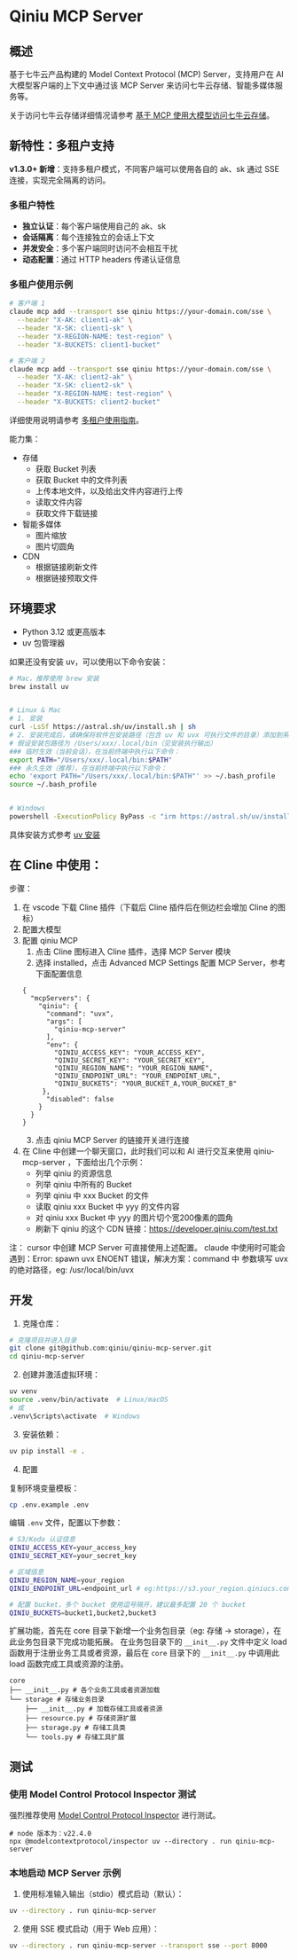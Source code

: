 # Qiniu MCP Server

## 概述

基于七牛云产品构建的 Model Context Protocol (MCP) Server，支持用户在 AI 大模型客户端的上下文中通过该 MCP
Server 来访问七牛云存储、智能多媒体服务等。

关于访问七牛云存储详细情况请参考 [基于 MCP 使用大模型访问七牛云存储](https://developer.qiniu.com/kodo/12914/mcp-aimodel-kodo)。

## 新特性：多租户支持

**v1.3.0+ 新增**：支持多租户模式，不同客户端可以使用各自的 ak、sk 通过 SSE 连接，实现完全隔离的访问。

### 多租户特性
- **独立认证**：每个客户端使用自己的 ak、sk
- **会话隔离**：每个连接独立的会话上下文
- **并发安全**：多个客户端同时访问不会相互干扰
- **动态配置**：通过 HTTP headers 传递认证信息

### 多租户使用示例

```bash
# 客户端 1
claude mcp add --transport sse qiniu https://your-domain.com/sse \
  --header "X-AK: client1-ak" \
  --header "X-SK: client1-sk" \
  --header "X-REGION-NAME: test-region" \
  --header "X-BUCKETS: client1-bucket"

# 客户端 2
claude mcp add --transport sse qiniu https://your-domain.com/sse \
  --header "X-AK: client2-ak" \
  --header "X-SK: client2-sk" \
  --header "X-REGION-NAME: test-region" \
  --header "X-BUCKETS: client2-bucket"
```

详细使用说明请参考 [多租户使用指南](docs/multi-tenant-usage.md)。

能力集：
- 存储
  - 获取 Bucket 列表
  - 获取 Bucket 中的文件列表
  - 上传本地文件，以及给出文件内容进行上传
  - 读取文件内容
  - 获取文件下载链接
- 智能多媒体
  - 图片缩放
  - 图片切圆角
- CDN
  - 根据链接刷新文件
  - 根据链接预取文件

## 环境要求

- Python 3.12 或更高版本
- uv 包管理器

如果还没有安装 uv，可以使用以下命令安装：
```bash
# Mac，推荐使用 brew 安装
brew install uv


# Linux & Mac
# 1. 安装
curl -LsSf https://astral.sh/uv/install.sh | sh
# 2. 安装完成后，请确保将软件包安装路径（包含 uv 和 uvx 可执行文件的目录）添加到系统的 PATH 环境变量中。
# 假设安装包路径为 /Users/xxx/.local/bin（见安装执行输出）
### 临时生效（当前会话），在当前终端中执行以下命令：
export PATH="/Users/xxx/.local/bin:$PATH"
### 永久生效（推荐），在当前终端中执行以下命令：
echo 'export PATH="/Users/xxx/.local/bin:$PATH"' >> ~/.bash_profile
source ~/.bash_profile


# Windows
powershell -ExecutionPolicy ByPass -c "irm https://astral.sh/uv/install.ps1 | iex"
```

具体安装方式参考 [uv 安装](https://docs.astral.sh/uv/getting-started/installation/#pypi)

## 在 Cline 中使用：

步骤：

1. 在 vscode 下载 Cline 插件（下载后 Cline 插件后在侧边栏会增加 Cline 的图标）
2. 配置大模型
3. 配置 qiniu MCP
    1. 点击 Cline 图标进入 Cline 插件，选择 MCP Server 模块
    2. 选择 installed，点击 Advanced MCP Settings 配置 MCP Server，参考下面配置信息
   ```
   {
     "mcpServers": {
       "qiniu": {
         "command": "uvx",
         "args": [
           "qiniu-mcp-server"
         ],
         "env": {
           "QINIU_ACCESS_KEY": "YOUR_ACCESS_KEY",
           "QINIU_SECRET_KEY": "YOUR_SECRET_KEY",
           "QINIU_REGION_NAME": "YOUR_REGION_NAME",
           "QINIU_ENDPOINT_URL": "YOUR_ENDPOINT_URL",
           "QINIU_BUCKETS": "YOUR_BUCKET_A,YOUR_BUCKET_B"
        },
         "disabled": false
       }
     }
   }
   ```
    3. 点击 qiniu MCP Server 的链接开关进行连接
4. 在 Cline 中创建一个聊天窗口，此时我们可以和 AI 进行交互来使用 qiniu-mcp-server ，下面给出几个示例：
    - 列举 qiniu 的资源信息
    - 列举 qiniu 中所有的 Bucket
    - 列举 qiniu 中 xxx Bucket 的文件
    - 读取 qiniu xxx Bucket 中 yyy 的文件内容
    - 对 qiniu xxx Bucket 中 yyy 的图片切个宽200像素的圆角
    - 刷新下 qiniu 的这个 CDN 链接：https://developer.qiniu.com/test.txt

注：
cursor 中创建 MCP Server 可直接使用上述配置。
claude 中使用时可能会遇到：Error: spawn uvx ENOENT 错误，解决方案：command 中 参数填写 uvx 的绝对路径，eg: /usr/local/bin/uvx

## 开发
1. 克隆仓库：

```bash
# 克隆项目并进入目录
git clone git@github.com:qiniu/qiniu-mcp-server.git
cd qiniu-mcp-server
```

2. 创建并激活虚拟环境：

```bash
uv venv
source .venv/bin/activate  # Linux/macOS
# 或
.venv\Scripts\activate  # Windows
```

3. 安装依赖：

```bash
uv pip install -e .
```

4. 配置

复制环境变量模板：
```bash
cp .env.example .env
```

编辑 `.env` 文件，配置以下参数：
```bash
# S3/Kodo 认证信息
QINIU_ACCESS_KEY=your_access_key
QINIU_SECRET_KEY=your_secret_key

# 区域信息
QINIU_REGION_NAME=your_region
QINIU_ENDPOINT_URL=endpoint_url # eg:https://s3.your_region.qiniucs.com

# 配置 bucket，多个 bucket 使用逗号隔开，建议最多配置 20 个 bucket
QINIU_BUCKETS=bucket1,bucket2,bucket3
```

扩展功能，首先在 core 目录下新增一个业务包目录（eg: 存储 -> storage），在此业务包目录下完成功能拓展。
在业务包目录下的 `__init__.py` 文件中定义 load 函数用于注册业务工具或者资源，最后在 `core` 目录下的 `__init__.py`
中调用此 load 函数完成工具或资源的注册。

```shell
core
├── __init__.py # 各个业务工具或者资源加载
└── storage # 存储业务目录
    ├── __init__.py # 加载存储工具或者资源
    ├── resource.py # 存储资源扩展
    ├── storage.py # 存储工具类
    └── tools.py # 存储工具扩展
```

## 测试

### 使用 Model Control Protocol Inspector 测试

强烈推荐使用 [Model Control Protocol Inspector](https://github.com/modelcontextprotocol/inspector) 进行测试。

```shell
# node 版本为：v22.4.0
npx @modelcontextprotocol/inspector uv --directory . run qiniu-mcp-server
```

### 本地启动 MCP Server 示例

1. 使用标准输入输出（stdio）模式启动（默认）：

```bash
uv --directory . run qiniu-mcp-server
```

2. 使用 SSE 模式启动（用于 Web 应用）：

```bash
uv --directory . run qiniu-mcp-server --transport sse --port 8000
```




